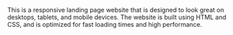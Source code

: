 This is a responsive landing page website that is designed to look great on desktops, tablets, and mobile devices. The website is built using HTML and CSS, and is optimized for fast loading times and high performance.
